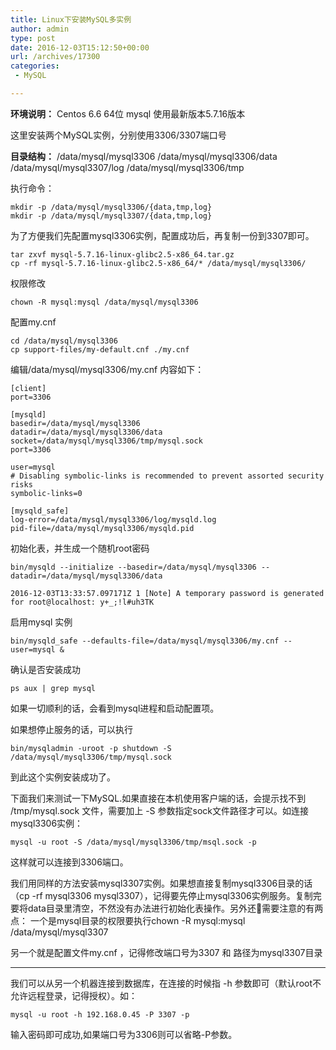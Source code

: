 ```yaml
---
title: Linux下安装MySQL多实例
author: admin
type: post
date: 2016-12-03T15:12:50+00:00
url: /archives/17300
categories:
 - MySQL

---
```

**环境说明：**
Centos 6.6 64位
mysql 使用最新版本5.7.16版本

这里安装两个MySQL实例，分别使用3306/3307端口号

**目录结构：**
/data/mysql/mysql3306
/data/mysql/mysql3306/data
/data/mysql/mysql3307/log
/data/mysql/mysql3306/tmp

执行命令：

```
mkdir -p /data/mysql/mysql3306/{data,tmp,log}
mkdir -p /data/mysql/mysql3307/{data,tmp,log}

```

为了方便我们先配置mysql3306实例，配置成功后，再复制一份到3307即可。

```
tar zxvf mysql-5.7.16-linux-glibc2.5-x86_64.tar.gz
cp -rf mysql-5.7.16-linux-glibc2.5-x86_64/* /data/mysql/mysql3306/

```

权限修改

```
chown -R mysql:mysql /data/mysql/mysql3306

```

配置my.cnf

```
cd /data/mysql/mysql3306
cp support-files/my-default.cnf ./my.cnf

```

编辑/data/mysql/mysql3306/my.cnf 内容如下：

```
[client]
port=3306

[mysqld]
basedir=/data/mysql/mysql3306
datadir=/data/mysql/mysql3306/data
socket=/data/mysql/mysql3306/tmp/mysql.sock
port=3306

user=mysql
# Disabling symbolic-links is recommended to prevent assorted security risks
symbolic-links=0

[mysqld_safe]
log-error=/data/mysql/mysql3306/log/mysqld.log
pid-file=/data/mysql/mysql3306/mysqld.pid

```

初始化表，并生成一个随机root密码

```
bin/mysqld --initialize --basedir=/data/mysql/mysql3306 --datadir=/data/mysql/mysql3306/data

2016-12-03T13:33:57.097171Z 1 [Note] A temporary password is generated for root@localhost: y+_;!l#uh3TK

```

启用mysql 实例

```
bin/mysqld_safe --defaults-file=/data/mysql/mysql3306/my.cnf --user=mysql &

```

确认是否安装成功

```
ps aux | grep mysql

```

如果一切顺利的话，会看到mysql进程和启动配置项。

如果想停止服务的话，可以执行

```
bin/mysqladmin -uroot -p shutdown -S /data/mysql/mysql3306/tmp/mysql.sock
```

到此这个实例安装成功了。

下面我们来测试一下MySQL.如果直接在本机使用客户端的话，会提示找不到 /tmp/mysql.sock 文件，需要加上 -S 参数指定sock文件路径才可以。如连接mysql3306实例：

```
mysql -u root -S /data/mysql/mysql3306/tmp/msql.sock -p
```

这样就可以连接到3306端口。

我们用同样的方法安装mysql3307实例。如果想直接复制mysql3306目录的话（cp -rf mysql3306 mysql3307），记得要先停止mysql3306实例服务。复制完要将data目录里清空，不然没有办法进行初始化表操作。另外还需要注意的有两点：
一个是mysql目录的权限要执行chown -R mysql:mysql /data/mysql/mysql3307

另一个就是配置文件my.cnf ，记得修改端口号为3307 和 路径为mysql3307目录

* * *

我们可以从另一个机器连接到数据库，在连接的时候指 -h 参数即可（默认root不允许远程登录，记得授权）。如：

```
mysql -u root -h 192.168.0.45 -P 3307 -p
```

输入密码即可成功,如果端口号为3306则可以省略-P参数。